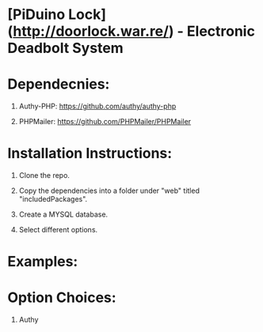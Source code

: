 # [PiDuino Lock] (http://doorlock.war.re/) - Electronic Deadbolt System


# Dependecnies:

1) Authy-PHP: https://github.com/authy/authy-php

2) PHPMailer: https://github.com/PHPMailer/PHPMailer

# Installation Instructions:

1) Clone the repo.

2) Copy the dependencies into a folder under "web" titled "includedPackages".

3) Create a MYSQL database.

4) Select different options.

# Examples:

# Option Choices:

1) Authy
